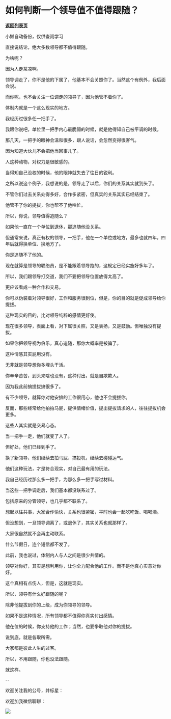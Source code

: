# 如何判断一个领导值不值得跟随？

[**返回列表页**](/gzh/费曼的小茶馆)

小懒自动备份，仅供查阅学习

直接说结论，绝大多数领导都不值得跟随。

为啥呢？  

因为人走茶凉啊。  

领导调走了，你不是他的下属了，他基本不会关照你了。当然这个有例外，我后面会说。  

而你呢，也不会关注一位调走的领导了，因为他管不着你了。  

体制内就是一个这么现实的地方。  

我经历过很多任一把手了。  

我跟你说吧，单位里一把手内心最脆弱的时候，就是他得知自己被平调的时候。  

那几天，一把手的眼神会温和很多，跟人说话，会忽然变得很客气。

因为知道大伙儿不会把他当回事儿了。

人这种动物，对权力是很敏感的。  

当得知自己没权的时候，他的眼神就失去了往日的锐利。

之所以说这个例子，我想说的是，领导走了以后，你们的关系其实就到头了。

不管你们过去关系处得多好，合作多紧密，但真实的关系其实已经结束了。  

他管不了你的提拔，你也帮不了他啥忙。  

所以，你说，领导值得追随么？  

如果他一直在一个单位到退休，那追随他没关系。

但通常来说，真正有权的领导，一把手，他在一个单位或地方，最多也就四年，四年后就得换单位、换地方了。  

你是追随不了他的。  

现在就算是领导的联络员，是不能跟着领导跑的，这规定已经实施好多年了。  

所以，我们跟领导打交道，我们不要把领导位置放得太高了。  

更应该看成一种合作和交易。

你可以伪装着对领导很好，工作和服务很到位，但是，你的目的就是促成领导给你提拔。

这种现实的目的，比对领导纯粹的感情更好使。  

现在很多领导，表面上看，对下属很关照，又是表扬，又是鼓励。但唯独没有提拔。

如果你把领导视为伯乐，真心追随，那你大概率是被骗了。

这种情感其实屁用没有。  

无非就是领导想你多埋头干活。  

你辛辛苦苦，到头来啥也没有，这种付出，就是自欺欺人。

因为我此前搞提拔搞很多了。

有不少领导，就算你对他安排的工作很用心，他也不会提拔你。  

反而，那些经常给他拍拍马屁，提供情绪价值，提出提拔请求的人，往往提拔机会更多。

这些人其实就是交易心态。

当一把手一走，他们就变了人了。  

但好处，他们已经到手了。  

换了新领导，他们继续去拍马屁、搞投机，继续去碰碰运气。

他们这种玩法，才是符合现实，对自己最有用的玩法。  

我自己经历过那么多一把手，为那么多一把手写过材料。  

当这些一把手调走后，我们基本都没联系过了。

包括原来的分管领导，也几乎都不联系了。

想起以往共事，大家合作愉快，关系也很紧密，平时也会一起吃吃饭、喝喝酒。

但没想到，一旦领导调离了，或退休了，其实关系也就那样了。

大家很自然就不会再主动联系。

什么节假日，连个短信都不发了。

此前，我也说过，体制内人与人之间是很少共情的。  

领导对你好，其实是想利用你，让你全力配合他的工作。而不是他真心实意对你好。  

这个真相有点伤人，但是，这就是现实。  

所以，领导有什么好跟随的呢？

除非他提拔到你的上级，成为你领导的领导。  

如果不是这种情况，所有领导都不值得你真实付出感情。  

他在位的时候，你支持他的工作；当然，也要争取他对你的提拔。  

说到底，就是各取所需。  

大家都是彼此人生的过客。  

所以，不用跟随，你也没法跟随。  

就这样。  

\--  

欢迎关注我的公号，并标星：  

欢迎加我微信聊聊：

![](https://mmbiz.qpic.cn/mmbiz_jpg/4ufdCXwkRAogiaBPlLVvMdhW25OKOspeLKicEd7LtibnPG1m66ljicjv5q7W5uHrPrOnhOiaExezAKMkAnQpKcBBLMw/640?wx_fmt=jpeg&from;=appmsg)

